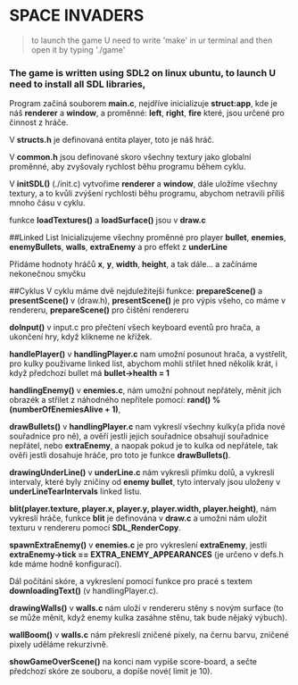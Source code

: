 # SPACE INVADERS
> to launch the game U need to write 'make' in ur terminal and then open it by typing './game'
### The game is written using SDL2 on linux ubuntu, to launch U need to install all SDL libraries,

Program začiná souborem **main.c**, nejdříve inicializuje **struct:app**, kde je náš **renderer** a **window**, a proměnné: **left**, **right**, **fire** které, jsou  určené pro činnost z hráče.

V **structs.h** je definovaná entita player, toto je náš hráč.

V **common.h** jsou definované skoro všechny textury jako globalní proměnné, aby zvyšovaly rychlost běhu programu během cyklu.

V **initSDL()** (./init.c) vytvořime **renderer** a **window**, dále uložíme všechny textury, a to kvůli zvýšení rychlosti běhu programu, abychom netravili příliš mnoho čásu v cyklu.

funkce **loadTextures()** a **loadSurface()** jsou v **draw.c**

##Linked List
Inicializujeme všechny proměnné pro player **bullet**, **enemies**, **enemyBullets**, **walls**, **extraEnemy** a pro effekt z **underLine**

Přidáme hodnoty hráčů **x**, **y**, **width**, **height**, a tak dále... a začínáme nekonečnou smyčku

##Cyklus
V cyklu máme dvě nejduležitejši funkce: **prepareScene()** a **presentScene()** v (draw.h), 
**presentScene()** je pro výpis všeho, co máme v rendereru, **prepareScene()** pro čištění rendereru

**doInput()** v input.c pro přečtení všech keyboard eventů pro hrača, a ukončení hry, když klikneme ne křížek.

**handlePlayer()** v **handlingPlayer.c** nam umožní posunout hrača, a vystřelit, pro kulky použivame linked list, abychom mohli střilet hned několik krát, i když předchozí bullet má **bullet->health = 1**

**handlingEnemy()** v **enemies.c**, nám umožní pohnout nepřátely, měnit jich obrazék a střilet z náhodného nepřítele pomocí: **rand() % (numberOfEnemiesAlive + 1)**, 

**drawBullets()** v **handlingPlayer.c** nam vykreslí všechny kulky(a přida nové souřadnice pro ně), a ověří jestli jejich souřadnice obsahují souřadnice nepřátel, nebo **extraEnemy**, a naopak pokud je to kulka od nepřátele, tak ověři jestli dosahuje hráče, pro toto je funkce **drawBullets()**.


**drawingUnderLine()** v **underLine.c** nám vykresli přímku dolů, a vykreslí intervaly, které byly zničiny od **enemy bullet**, tyto intervaly jsou uloženy v **underLineTearIntervals** linked listu.

**blit(player.texture, player.x, player.y, player.width, player.height)**, nám vykreslí hráče, funkce **blit** je definována v **draw.c** a umožni nám uložit texturu v rendereru pomocí **SDL_RenderCopy**.

**spawnExtraEnemy()** v **enemies.c** je pro vykreslení **extraEnemy**, jestli **extraEnemy->tick == EXTRA_ENEMY_APPEARANCES** (je určeno v defs.h kde máme hodně konfigurací). 

Dál počítání skóre, a vykreslení pomocí funkce pro pracé s textem **downloadingText()** (v handlingPlayer.c).

**drawingWalls()** v **walls.c** nám uloží v rendereru stěny s novým surface (to se může měnit, když enemy kulka zasáhne stěnu, tak bude nějaký výbuch).

**wallBoom()** v **walls.c** nám překreslí zničené pixely, na černu barvu, zničené pixely uděláme rekurzivně.

**showGameOverScene()** na konci nam vypíše score-board, a sečte předchozí skóre ze souboru, a dopíše nové( limit je 10).
